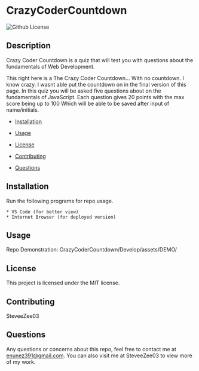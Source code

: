 # CrazyCoderCountdown
![Github License](https://img.shields.io/badge/license-MIT-blue.svg)

## Description

Crazy Coder Countdown is a quiz that will test you with questions about the fundamentals of Web Development.

This right here is a The Crazy Coder Countdown... With no countdown. I know crazy. I wasnt able put the countdown on in the final version of this page. 
In this quiz you will be asked five questions about on the fundamentals of JavaScript.
Each question gives 20 points with the max score being up to 100
Which will be able to be saved after input of name/initials.
* [Installation](#installation)

* [Usage](#usage)

* [License](#license)

* [Contributing](#contributing)

* [Questions](#questions)

## Installation
Run the following programs for repo usage.  
```
* VS Code (for better view)
* Internet Browser (for deployed version)
```

## Usage
Repo Demonstration:
CrazyCoderCountdown/Develop/assets/DEMO/

## License
This project is licensed under the MIT license.

## Contributing
SteveeZee03

## Questions
Any questions or concerns about this repo, feel free to contact me at enunez391@gmail.com.  You can also visit me at SteveeZee03 to view more of my work.




